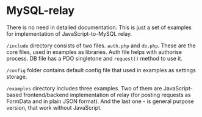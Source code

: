 # MySQL-relay

There is no need in detailed documentation. This is just a set of examples
for implementation of JavaScript-to-MySQL relay.

`/include` directory consists of two files. `auth.php` and `db.php`. These are
the core files, used in examples as libraries. Auth file helps with
authorise process. DB file has a PDO singletone and `request()` method
to use it.

`/config` folder contains default config file that used in examples as settings
storage.

`/examples` directory includes three examples. Two of them are JavaScript-based
frontend/backend implementation of relay (for posting requests as FormData
and in plain JSON format). And the last one - is general purpose version,
that work without JavaScript.
